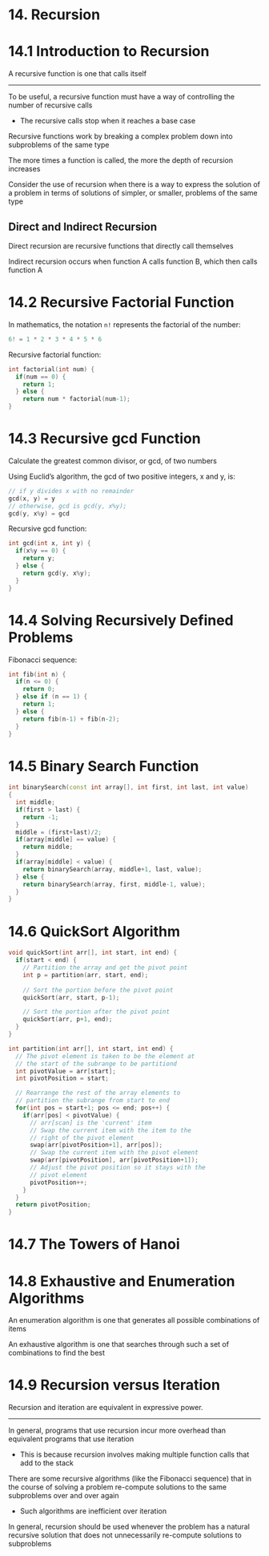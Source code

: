 # 14. Recursion

# 14.1 Introduction to Recursion

A recursive function is one that calls itself

----------

To be useful, a recursive function must have a way of controlling the number of recursive calls

- The recursive calls stop when it reaches a base case

Recursive functions work by breaking a complex problem down into subproblems of the same type

The more times a function is called, the more the depth of recursion increases

Consider the use of recursion when there is a way to express the solution of a problem in terms of solutions of simpler, or smaller, problems of the same type

## Direct and Indirect Recursion

Direct recursion are recursive functions that directly call themselves

Indirect recursion occurs when function A calls function B, which then calls function A

# 14.2 Recursive Factorial Function

In mathematics, the notation `n!` represents the factorial of the number:

```c++
6! = 1 * 2 * 3 * 4 * 5 * 6
```

Recursive factorial function:

```c++
int factorial(int num) {
  if(num == 0) {
    return 1;
  } else {
    return num * factorial(num-1);
}
```
# 14.3 Recursive gcd Function

Calculate the greatest common divisor, or gcd, of two numbers

Using Euclid’s algorithm, the gcd of two positive integers, x and y, is:

```c++
// if y divides x with no remainder
gcd(x, y) = y
// otherwise, gcd is gcd(y, x%y);
gcd(y, x%y) = gcd
```

Recursive gcd function:

```c++
int gcd(int x, int y) {
  if(x%y == 0) {
    return y;
  } else {
    return gcd(y, x%y);
  }
}
```
# 14.4 Solving Recursively Defined Problems

Fibonacci sequence:

```c++
int fib(int n) {
  if(n <= 0) {
    return 0;
  } else if (n == 1) {
    return 1;
  } else {
    return fib(n-1) + fib(n-2);
  }
}
```
# 14.5 Binary Search Function
```c++
int binarySearch(const int array[], int first, int last, int value)
{
  int middle;
  if(first > last) {
    return -1;
  }
  middle = (first+last)/2;
  if(array[middle] == value) {
    return middle;
  }
  if(array[middle] < value) {
    return binarySearch(array, middle+1, last, value);
  } else {
    return binarySearch(array, first, middle-1, value);
  }
}
```
# 14.6 QuickSort Algorithm
```c++
void quickSort(int arr[], int start, int end) {
  if(start < end) {
    // Partition the array and get the pivot point
    int p = partition(arr, start, end);
    
    // Sort the portion before the pivot point
    quickSort(arr, start, p-1);

    // Sort the portion after the pivot point
    quickSort(arr, p+1, end);
  }
}

int partition(int arr[], int start, int end) {
  // The pivot element is taken to be the element at
  // the start of the subrange to be partitiond
  int pivotValue = arr[start];
  int pivotPosition = start;

  // Rearrange the rest of the array elements to
  // partition the subrange from start to end
  for(int pos = start+1; pos <= end; pos++) {
    if(arr[pos] < pivotValue) {
      // arr[scan] is the 'current' item
      // Swap the current item with the item to the
      // right of the pivot element
      swap(arr[pivotPosition+1], arr[pos]);
      // Swap the current item with the pivot element
      swap(arr[pivotPosition], arr[pivotPosition+1]);
      // Adjust the pivot position so it stays with the
      // pivot element
      pivotPosition++;
    }
  }
  return pivotPosition;
}
```
# 14.7 The Towers of Hanoi
# 14.8 Exhaustive and Enumeration Algorithms

An enumeration algorithm is one that generates all possible combinations of items

An exhaustive algorithm is one that searches through such a set of combinations to find the best

# 14.9 Recursion versus Iteration

Recursion and iteration are equivalent in expressive power.

----------

In general, programs that use recursion incur more overhead than equivalent programs that use iteration

- This is because recursion involves making multiple function calls that add to the stack

There are some recursive algorithms (like the Fibonacci sequence) that in the course of solving a problem re-compute solutions to the same subproblems over and over again

- Such algorithms are inefficient over iteration

In general, recursion should be used whenever the problem has a natural recursive solution that does not unnecessarily re-compute solutions to subproblems

